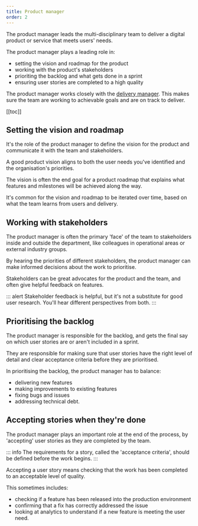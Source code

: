 ```yaml
---
title: Product manager
order: 2
---
```


The product manager leads the multi-disciplinary team to deliver a digital product or service that meets users' needs.

The product manager plays a leading role in:

* setting the vision and roadmap for the product
* working with the product's stakeholders
* prioriting the backlog and what gets done in a sprint
* ensuring user stories are completed to a high quality

The product manager works closely with the [delivery manager](../delivery-manager/). This makes sure the team are working to achievable goals and are on track to deliver.

[[toc]]

## Setting the vision and roadmap

It's the role of the product manager to define the vision for the product and communicate it with the team and stakeholders.

A good product vision aligns to both the user needs you've identified and the organisation's priorities.

The vision is often the end goal for a product roadmap that explains what features and milestones will be achieved along the way.

It's common for the vision and roadmap to be iterated over time, based on what the team learns from users and delivery.


## Working with stakeholders

The product manager is often the primary 'face' of the team to stakeholders inside and outside the department, like colleagues in operational areas or external industry groups.

By hearing the priorities of different stakeholders, the product manager can make informed decisions about the work to prioritise.

Stakeholders can be great advocates for the product and the team, and often give helpful feedback on features.

::: alert
Stakeholder feedback is helpful, but it's not a substitute for good user research. You'll hear different perspectives from both.
:::


## Prioritising the backlog

The product manager is responsible for the backlog, and gets the final say on which user stories are or aren't included in a sprint.

They are responsible for making sure that user stories have the right level of detail and clear acceptance criteria before they are prioritised.

In prioritising the backlog, the product manager has to balance:

* delivering new features
* making improvements to existing features
* fixing bugs and issues
* addressing technical debt.

## Accepting stories when they're done

The product manager plays an important role at the end of the process, by 'accepting' user stories as they are completed by the team.

::: info
The requirements for a story, called the 'acceptance criteria', should be defined before the work begins.
:::

Accepting a user story means checking that the work has been completed to an acceptable level of quality.

This sometimes includes:

* checking if a feature has been released into the production environment
* confirming that a fix has correctly addressed the issue
* looking at analytics to understand if a new feature is meeting the user need.

